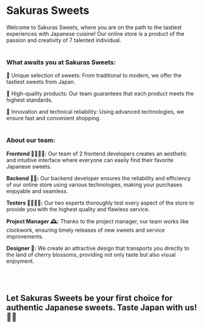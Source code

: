 # Sakuras Sweets
Welcome to Sakuras Sweets, where you are on the path to the tastiest experiences with Japanese cuisine! Our online store is a product of the passion and creativity of 7 talented individual.
<br>
<br>

### What awaits you at Sakuras Sweets:

🌸 Unique selection of sweets: From traditional to modern, we offer the tastiest sweets from Japan.

🍡 High-quality products: Our team guarantees that each product meets the highest standards.

🚀 Innovation and technical reliability: Using advanced technologies, we ensure fast and convenient shopping.
<br>
<br>

### About our team:

**Frontend 👨‍💻👩‍💻:** Our team of 2 frontend developers creates an aesthetic and intuitive interface where everyone can easily find their favorite Japanese sweets.

**Backend 🧑‍💻:** Our backend developer ensures the reliability and efficiency of our online store using various technologies, making your purchases enjoyable and seamless.

**Testers 🕵️‍♂️🕵️‍♀️:** Our two experts thoroughly test every aspect of the store to provide you with the highest quality and flawless service.

**Project Manager 🕰️:** Thanks to the project manager, our team works like clockwork, ensuring timely releases of new sweets and service improvements.

**Designer 🎨:** We create an attractive design that transports you directly to the land of cherry blossoms, providing not only taste but also visual enjoyment.

<br>
<br>

<h2> Let Sakuras Sweets be your first choice for authentic Japanese sweets. Taste Japan with us! 🌸🍬</h2>
